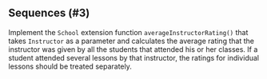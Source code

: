 ## Sequences (#3)

Implement the `School` extension function `averageInstructorRating()` that
takes `Instructor` as a parameter and calculates the average rating that the
instructor was given by all the students that attended his or her classes. If a
student attended several lessons by that instructor, the ratings for individual
lessons should be treated separately.
